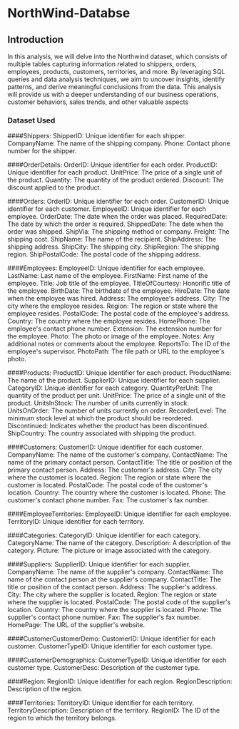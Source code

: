 # NorthWind-Databse
## Introduction
In this analysis, we will delve into the Northwind dataset, which consists of multiple tables capturing information related to shippers, orders, employees, products, customers, territories, and more. By leveraging SQL queries and data analysis techniques, we aim to uncover insights, identify patterns, and derive meaningful conclusions from the data. This analysis will provide us with a deeper understanding of our business operations, customer behaviors, sales trends, and other valuable aspects
### Dataset Used

####Shippers:
ShipperID: Unique identifier for each shipper.
CompanyName: The name of the shipping company.
Phone: Contact phone number for the shipper.

####OrderDetails:
OrderID: Unique identifier for each order.
ProductID: Unique identifier for each product.
UnitPrice: The price of a single unit of the product.
Quantity: The quantity of the product ordered.
Discount: The discount applied to the product.

####Orders:
OrderID: Unique identifier for each order.
CustomerID: Unique identifier for each customer.
EmployeeID: Unique identifier for each employee.
OrderDate: The date when the order was placed.
RequiredDate: The date by which the order is required.
ShippedDate: The date when the order was shipped.
ShipVia: The shipping method or company.
Freight: The shipping cost.
ShipName: The name of the recipient.
ShipAddress: The shipping address.
ShipCity: The shipping city.
ShipRegion: The shipping region.
ShipPostalCode: The postal code of the shipping address.

####Employees:
EmployeeID: Unique identifier for each employee.
LastName: Last name of the employee.
FirstName: First name of the employee.
Title: Job title of the employee.
TitleOfCourtesy: Honorific title of the employee.
BirthDate: The birthdate of the employee.
HireDate: The date when the employee was hired.
Address: The employee's address.
City: The city where the employee resides.
Region: The region or state where the employee resides.
PostalCode: The postal code of the employee's address.
Country: The country where the employee resides.
HomePhone: The employee's contact phone number.
Extension: The extension number for the employee.
Photo: The photo or image of the employee.
Notes: Any additional notes or comments about the employee.
ReportsTo: The ID of the employee's supervisor.
PhotoPath: The file path or URL to the employee's photo.

####Products:
ProductID: Unique identifier for each product.
ProductName: The name of the product.
SupplierID: Unique identifier for each supplier.
CategoryID: Unique identifier for each category.
QuantityPerUnit: The quantity of the product per unit.
UnitPrice: The price of a single unit of the product.
UnitsInStock: The number of units currently in stock.
UnitsOnOrder: The number of units currently on order.
RecorderLevel: The minimum stock level at which the product should be reordered.
Discontinued: Indicates whether the product has been discontinued.
ShipCountry: The country associated with shipping the product.

####Customers:
CustomerID: Unique identifier for each customer.
CompanyName: The name of the customer's company.
ContactName: The name of the primary contact person.
ContactTitle: The title or position of the primary contact person.
Address: The customer's address.
City: The city where the customer is located.
Region: The region or state where the customer is located.
PostalCode: The postal code of the customer's location.
Country: The country where the customer is located.
Phone: The customer's contact phone number.
Fax: The customer's fax number.

####EmployeeTerritories:
EmployeeID: Unique identifier for each employee.
TerritoryID: Unique identifier for each territory.

####Categories:
CategoryID: Unique identifier for each category.
CategoryName: The name of the category.
Description: A description of the category.
Picture: The picture or image associated with the category.

####Suppliers:
SupplierID: Unique identifier for each supplier.
CompanyName: The name of the supplier's company.
ContactName: The name of the contact person at the supplier's company.
ContactTitle: The title or position of the contact person.
Address: The supplier's address.
City: The city where the supplier is located.
Region: The region or state where the supplier is located.
PostalCode: The postal code of the supplier's location.
Country: The country where the supplier is located.
Phone: The supplier's contact phone number.
Fax: The supplier's fax number.
HomePage: The URL of the supplier's website.

####CustomerCustomerDemo:
CustomerID: Unique identifier for each customer.
CustomerTypeID: Unique identifier for each customer type.

####CustomerDemographics:
CustomerTypeID: Unique identifier for each customer type.
CustomerDesc: Description of the customer type.

####Region:
RegionID: Unique identifier for each region.
RegionDescription: Description of the region.

####Territories:
TerritoryID: Unique identifier for each territory.
TerritoryDescription: Description of the territory.
RegionID: The ID of the region to which the territory belongs.